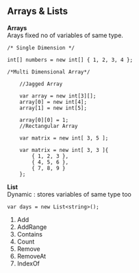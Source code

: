 ## Arrays & Lists

**Arrays** <br>
Arays fixed no of variables of same type.

```Csharp
/* Single Dimension */

int[] numbers = new int[] { 1, 2, 3, 4 };

/*Multi Dimensional Array*/

    //Jagged Array 

    var array = new int[3][];
    array[0] = new int[4];
    array[1] = new int[5];

    array[0][0] = 1;
    //Rectangular Array

    var matrix = new int[ 3, 5 ];

    var matrix = new int[ 3, 3 ]{
        { 1, 2, 3 },
        { 4, 5, 6 },
        { 7, 8, 9 }
    };   
```
**List**
<br>
Dynamic : stores variables of same type too
```Csharp
var days = new List<string>();
```

1. Add
2. AddRange
3. Contains
4. Count
5. Remove
6. RemoveAt
7. IndexOf



